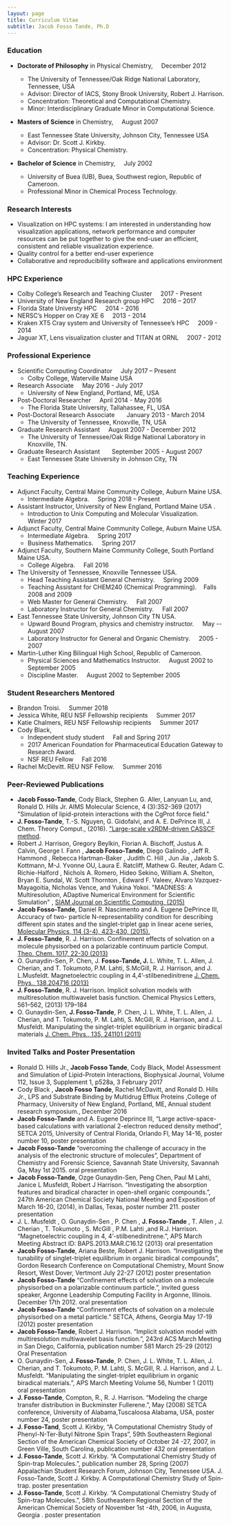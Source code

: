```yaml
---
layout: page
title: Curriculum Vitae
subtitle: Jacob Fosso Tande, Ph.D
---
```



### **Education**
* **Doctorate of Philosophy** in Physical Chemistry, &nbsp; &nbsp; December  2012 
   * The University of Tennessee/Oak Ridge National Laboratory, Tennessee, USA 
   * Advisor: Director of IACS, Stony Brook University, Robert J. Harrison.    
   * Concentration: Theoretical and Computational Chemistry.                   
   * Minor: Interdisciplinary Graduate Minor in Computational Science.         

* **Masters of Science** in Chemistry, &nbsp; &nbsp;  August  2007    
   * East Tennessee State University, Johnson City, Tennessee USA              
   * Advisor: Dr. Scott J. Kirkby.                                             
   * Concentration: Physical Chemistry.                                        

 * **Bachelor of Science** in Chemistry, &nbsp; &nbsp;  July  2002  
   * University of Buea (UB), Buea, Southwest region, Republic of Cameroon.                       
   * Professional Minor in Chemical Process Technology.                                           

### **Research Interests**
  * Visualization on HPC systems: I am interested in understanding how visualization applications, network performance and computer resources can be put together to give the end-user an efficient, consistent and reliable visualization experience.   
  * Quality control for a better end-user experience   
  * Collaborative and reproducibility software and applications environment     

### **HPC Experience** 
   * Colby College’s Research and Teaching Cluster  &nbsp; &nbsp;  2017 - Present   
   * University of New England Research group HPC &nbsp; &nbsp;  2016 – 2017   
   * Florida State Universty HPC &nbsp; &nbsp; 2014 - 2016     
   * NERSC’s Hopper on Cray XE 6  &nbsp; &nbsp;  2013 - 2014    
   * Kraken XT5 Cray system and University of Tennessee’s HPC &nbsp; &nbsp; 2009 - 2014   
   * Jaguar XT, Lens visualization cluster and TITAN at ORNL &nbsp; &nbsp; 2007 - 2012   

### **Professional  Experience**   
 * Scientific Computing Coordinator &nbsp; &nbsp; July 2017 – Present
   * Colby College, Waterville Maine USA  
 * Research Associate &nbsp; &nbsp; May 2016 - July 2017    
   * University of New England, Portland, ME, USA   
 * Post-Doctoral Researcher &nbsp; &nbsp; April 2014 - May 2016   
   * The Florida State University, Tallahassee, FL, USA    
 * Post-Doctoral Research Associate &nbsp; &nbsp; &nbsp;  January 2013 - March 2014   
   * The University of Tennessee, Knoxville, TN, USA
 * Graduate Research Assistant &nbsp; &nbsp;  August 2007 - December 2012   
   * The University of Tennessee/Oak Ridge National Laboratory in Knoxville, TN.  
 * Graduate Research Assistant &nbsp; &nbsp; &nbsp; September 2005 - August 2007   
   * East Tennessee State University  in Johnson City, TN

### **Teaching Experience**    
 * Adjunct Faculty, Central Maine Community College, Auburn Maine USA.     
   * Intermediate Algebra. &nbsp; &nbsp;  Spring 2018 – Present   
 * Assistant Instructor,  University of New England, Portland Maine USA .    
   * Introduction to Unix Computing and Molecular Visualization. &nbsp; &nbsp;  Winter 2017   
 * Adjunct Faculty, Central Maine Community College, Auburn Maine USA.   
   * Intermediate Algebra. &nbsp; &nbsp;  Spring 2017    
   * Business Mathematics. &nbsp; &nbsp;  Spring 2017    
 * Adjunct Faculty, Southern Maine Community College, South Portland Maine USA.
   * College Algebra. &nbsp; &nbsp; Fall 2016   
 * The University of Tennessee, Knoxville Tennessee USA.     
   * Head Teaching Assistant General Chemistry. &nbsp; &nbsp; Spring 2009   
   * Teaching Assistant for CHEM240 (Chemical Programming).&nbsp; &nbsp; Falls 2008 and 2009   
   * Web Master for General Chemistry. &nbsp; &nbsp; Fall 2007   
   * Laboratory Instructor for General Chemistry. &nbsp; &nbsp; Fall 2007
 * East Tennessee State University, Johnson City TN USA.  
   * Upward Bound Program, physics and chemistry instructor. &nbsp; &nbsp; May -- August 2007   
   * Laboratory Instructor for General and Organic Chemistry. &nbsp; &nbsp; 2005 - 2007   
 * Martin-Luther King Bilingual High School, Republic of Cameroon.
   * Physical Sciences and Mathematics Instructor. &nbsp; &nbsp; August 2002 to September 2005      
   * Discipline Master. &nbsp; &nbsp;  August 2002 to September 2005  

### **Student Researchers Mentored**   
 * Brandon Troisi. &nbsp; &nbsp;  Summer 2018   
 * Jessica White, REU NSF Fellowship recipients &nbsp; &nbsp; Summer 2017  
 * Katie Chalmers, REU NSF Fellowship recipients &nbsp; &nbsp; Summer 2017 
 * Cody Black,
   * Independent study student &nbsp; &nbsp; Fall and Spring 2017
   * 2017 American Foundation for Pharmaceutical Education Gateway to Research Award.
   * NSF REU Fellow &nbsp; &nbsp; Fall 2016
 * Rachel McDevitt. REU NSF Fellow. &nbsp; &nbsp;  Summer 2016 

### **Peer-Reviewed Publications**

 * **Jacob Fosso-Tande**, Cody Black,  Stephen G. Aller, Lanyuan Lu, and, Ronald D. Hills Jr. AIMS Molecular Science, 4 (3):352-369  (2017) "Simulation of lipid-protein interactions with the CgProt force field."       
 * **J. Fosso-Tande**, T.-S. Nguyen, G. Gidofalvi, and A. E. DePrince III, J. Chem. Theory     Comput., (2016). ["Large-scale v2RDM-driven CASSCF method](http://dx.doi.org/10.1021/acs.jctc.6b00190).   
 * Robert J. Harrison, Gregory Beylkin, Florian A. Bischoff, Justus A. Calvin, George I. Fann , **Jacob Fosso-Tande**, Diego Galindo , Jeff R. Hammond , Rebecca Hartman-Baker , Judith	C. Hill , Jun Jia , Jakob S. Kottmann, M-J. Yvonne OU, Laura E. Ratcliff, Mathew G. Reuter, Adam C. Richie-Halford , Nichols A. Romero, Hideo Sekino, William A. Shelton, Bryan E. Sundal, W. Scott Thornton , Edward F. Valeev, Alvaro Vazquez-Mayagoitia, Nicholas Vence, and Yukina Yokoi. "MADNESS: A Multiresolution, ADaptive Numerical Environment for Scientific Simulation" , [SIAM Journal on Scientific Computing, (2015)](http://epubs.siam.org/doi/10.1137/15M1026171)
 * **Jacob Fosso-Tande**, Daniel R. Nascimento and A. Eugene DePrince III, Accuracy  of two- particle N-representability condition for describing different spin states and the singlet-triplet gap in linear acene series, [Molecular Physics, 114 (3-4), 423-430, (2015).](http://dx.doi.org/10.1080/00268976.2015.1078008)    
 * **J. Fosso-Tande**, R. J. Harrison. Confinement effects of solvation on a molecule physisorbed on  a polarizable continuum particle Comput. [Theo. Chem. 1017, 22-30 (2013)](https://doi.org/10.1016/j.comptc.2013.05.006)           
 * O. Gunaydin-Sen, P. Chen, J. **Fosso-Tande, J.** L. White, T. L. Allen, J. Cherian, and T. Tokumoto, P.M. Lahti, S.McGill, R. J. Harrison, and J. L.Musfeldt. Magnetoelectric coupling in 4,4’-stilbenedinitrene [J. Chem. Phys., 138,204716 (2013)](http://dx.doi.org/10.1063/1.4807053)    
 * **J. Fosso-Tande**, R. J. Harrison. Implicit solvation models with multiresolution multiwavelet basis function. Chemical Physics Letters, 561–562, (2013) 179–184
 * O. Gunaydin-Sen, **J. Fosso-Tande**, P. Chen, J. L. White, T. L. Allen, J. Cherian, and T. Tokumoto, P. M. Lahti, S. McGill, R. J. Harrison, and J. L. Musfeldt. Manipulating the singlet-triplet equilibrium in organic biradical materials [J. Chem. Phys., 135, 241101 (2011)](http://dx.doi.org/10.1063/1.3672101)       


### **Invited Talks and Poster Presentation**   

 * Ronald D. Hills Jr., **Jacob Fosso Tande**, Cody Black, Model Assessment and Simulation of Lipid-Protein Interactions, Biophysical Journal, Volume 112, Issue 3, Supplement 1, p528a, 3 February 2017        
 * Cody Black , **Jacob Fosso Tande**, Rachel McDavitt, and Ronald D. Hills Jr., LPS and Substrate Binding by Multidrug Efflux Proteins ,College of Pharmacy, University of New England, Portland, ME, Annual student research symposium., December 2016     
 * **Jacob Fosso-Tande** and A. Eugene Deprince III, “Large active-space-based calculations with variational 2-electron reduced density method”, SETCA 2015, University of Central Florida, Orlando Fl, May 14-16,  poster number 10, poster presentation     
 * **Jacob Fosso-Tande**  “overcoming the challenge of accuracy in the analysis of the electronic structure of molecules”, Department of Chemistry and Forensic Science, Savannah State University, Savannah Ga, May 1st 2015. oral presentation    
 * **Jacob Fosso-Tande**,  Ozge Gunaydin-Sen, Peng Chen, Paul M Lahti, Janice L Musfeldt, Robert J Harrison. “Investigating the absorption features and biradical character in open-shell organic compounds.”,  247th American Chemical Society National Meeting and Exposition of March 16-20, (2014), in Dallas, Texas, poster number 211.  poster presentation    
 * J. L. Musfeldt , O. Gunaydin-Sen , P. Chen , **J. Fosso-Tande** , T. Allen , J. Cherian , T. Tokumoto , S. McGill , P.M. Lahti ,and R.J. Harrison. “Magnetoelectric coupling in 4, 4’-stilbenedinitrene.”, APS March Meeting Abstract ID: BAPS.2013.MAR.C16.12 (2013) oral presentation    
 * **Jacob Fosso-Tande**,  Ariana Beste, Robert J. Harrison. “Investigating the tunability of singlet-triplet equilibrium in organic biradical compounds”, Gordon Research Conference on Computational Chemistry, Mount Snow Resort, West Dover, Vertmont	July 22-27 (2012)  poster presentation      
 * **Jacob Fosso-Tande**  “Confinement effects of solvation on a molecule physisorbed on a polarizable continuum particle.”, invited guess speaker, Argonne Leadership Computing Facility in Argonne, Illinois. December 17th 2012. oral presentation     
 * **Jacob Fosso-Tande**  “Confinement effects of solvation on a molecule physisorbed on a metal particle.” SETCA, Athens, Georgia May 17-19 (2012) poster presentation       
 * **Jacob Fosso-Tande**, Robert J. Harrison. “Implicit solvation model with multiresolution multiwavelet basis function.”, 243rd ACS March Meeting in San Diego, California,	publication number 581  March 25-29 (2012) Oral Presentation     
 * O. Gunaydin-Sen, **J. Fosso-Tande**, P. Chen, J. L. White, T. L. Allen, J. Cherian, and T. Tokumoto, P. M. Lahti, S. McGill, R. J. Harrison, and J. L. Musfeldt. “Manipulating the singlet-triplet equilibrium in organic biradical materials.”, APS March Meeting Volume 56, Number 1 (2011) oral presentation      
 * **J. Fosso-Tande**, Compton, R.,  R. J. Harrison. “Modeling the charge transfer distribution in Buckminster Fullerene.”, May (2008) SETCA conference, University of Alabama,Tuscaloosa Alabama, USA,  poster number 24, poster presentation     
 * **J. Fosso-Tand**, Scott J. Kirkby, “A Computational Chemistry Study of Phenyl-N-Ter-Butyl Nitrone Spin Traps”, 59th Southeastern Regional Section of the American Chemical Society of October 24 -27, 2007, in Green Ville, South Carolina, publication number 432 oral presentation        
 * **J. Fosso-Tande**, Scott J. Kirkby. “A Computational Chemistry Study of Spin-trap Molecules.”, publication number 28, Spring (2007)  Appalachian Student Research Forum, Johnson City, Tennessee USA. J. Fosso-Tande, Scott J. Kirkby. A Computational Chemistry Study of Spin-trap. poster presentation        
 * **J. Fosso-Tande**, Scott J. Kirkby. “A Computational Chemistry Study of Spin-trap Molecules.”, 58th Southeastern Regional Section of the American Chemical  Society of November 1st -4th, 2006, in Augusta, Georgia . poster presentation      





 
